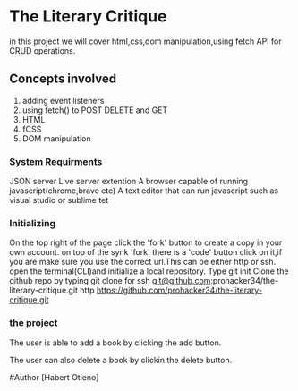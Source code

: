 # The Literary Critique
in this project we will cover html,css,dom manipulation,using fetch API for CRUD operations.

## Concepts involved
 1. adding event listeners
 2.  using fetch() to POST DELETE and GET
 3. HTML
 4. fCSS
 5. DOM manipulation

### System Requirments
JSON server
Live server extention
A browser capable of running javascript(chrome,brave etc)
A text editor that can run javascript such as visual studio or sublime tet

### Initializing
On the top right of the page click the 'fork' button to create a copy in your own account.
on top of the synk 'fork' there is a 'code' button click on it,if you are make sure you use the correct url.This can be either http or ssh.
open the terminal(CLI)and initialize a local repository.
Type
git init
Clone the github repo by typing
git clone for ssh  git@github.com:prohacker34/the-literary-critique.git
              http  https://github.com/prohacker34/the-literary-critique.git
### the project
The user is able to add a book by clicking the add button.

The user can also delete a book by clickin the delete button.


#Author
[Habert Otieno]

